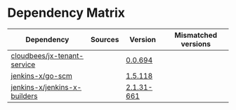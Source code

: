# Dependency Matrix

Dependency | Sources | Version | Mismatched versions
---------- | ------- | ------- | -------------------
[cloudbees/jx-tenant-service](https://github.com/cloudbees/jx-tenant-service) |  | [0.0.694](https://github.com/cloudbees/jx-tenant-service/releases/tag/v0.0.694) | 
[jenkins-x/go-scm](https://github.com/jenkins-x/go-scm) |  | [1.5.118]() | 
[jenkins-x/jenkins-x-builders](https://github.com/jenkins-x/jenkins-x-builders) |  | [2.1.31-661]() | 
